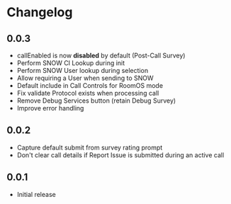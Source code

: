 # Changelog

## 0.0.3
- callEnabled is now **disabled** by default (Post-Call Survey)
- Perform SNOW CI Lookup during init
- Perform SNOW User lookup during selection
- Allow requiring a User when sending to SNOW
- Default include in Call Controls for RoomOS mode
- Fix validate Protocol exists when processing call
- Remove Debug Services button (retain Debug Survey)
- Improve error handling

## 0.0.2
- Capture default submit from survey rating prompt
- Don't clear call details if Report Issue is submitted during an active call

## 0.0.1
- Initial release
